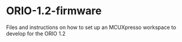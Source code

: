 # ORIO-1.2-firmware
Files and instructions on how to set up an MCUXpresso workspace to develop for the ORIO 1.2
